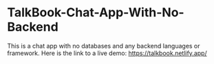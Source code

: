 # TalkBook-Chat-App-With-No-Backend
This is a chat app with no databases and any backend languages or framework. Here is the link to a live demo: https://talkbook.netlify.app/

